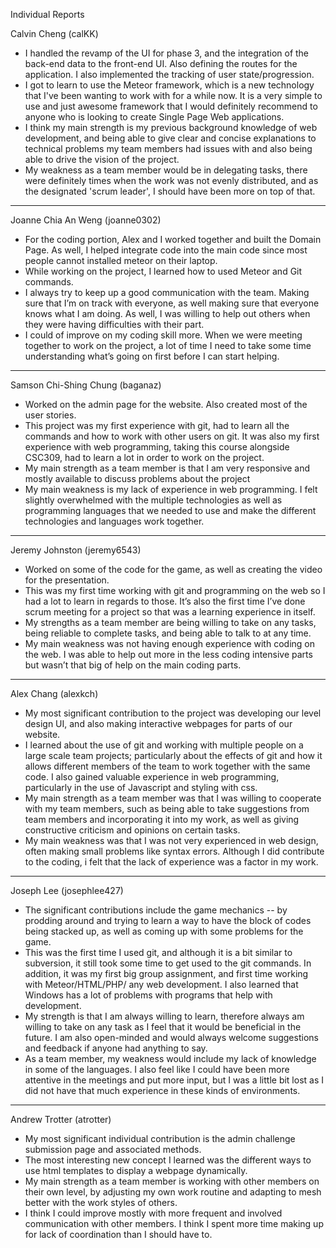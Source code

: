 ﻿Individual Reports

Calvin Cheng (calKK)
* I handled the revamp of the UI for phase 3, and the integration of the back-end data to the front-end UI. Also defining the routes for the application. I also implemented the tracking of user state/progression.
* I got to learn to use the Meteor framework, which is a new technology that I've been wanting to work with for a while now. It is a very simple to use and just awesome framework that I would definitely recommend to anyone who is looking to create Single Page Web applications. 
* I think my main strength is my previous background knowledge of web development, and being able to give clear and concise explanations to technical problems my team members had issues with and also being able to drive the vision of the project.
* My weakness as a team member would be in delegating tasks, there were definitely times when the work was not evenly distributed, and as the designated 'scrum leader', I should have been more on top of that.

----------------------------------------------------------------------------------------------------------------------------

Joanne Chia An Weng (joanne0302)
* For the coding portion, Alex and I worked together and built the Domain Page. As well, I helped integrate code into the main code since most people cannot installed meteor on their laptop.
* While working on the project, I learned how to used Meteor and Git commands.
* I always try to keep up a good communication with the team. Making sure that I’m on track with everyone, as well making sure that everyone knows what I am doing. As well, I was willing to help out others when they were having difficulties with their part.
* I could of improve on my coding skill more. When we were meeting together to work on the project, a lot of time I need to take some time understanding what’s going on first before I can start helping.

----------------------------------------------------------------------------------------------------------------------------

Samson Chi-Shing Chung (baganaz)
* Worked on the admin page for the website. Also created most of the user stories.
* This project was my first experience with git, had to learn all the commands and how to work with other users on git. It was also my first experience with web programming, taking this course alongside CSC309, had to learn a lot in order to work on the project.
* My main strength as a team member is that I am very responsive and mostly available to discuss problems about the project
* My main weakness is my lack of experience in web programming. I felt slightly overwhelmed with the multiple technologies as well as programming languages that we needed to use and make the different technologies and languages work together.

----------------------------------------------------------------------------------------------------------------------------

Jeremy Johnston (jeremy6543)
* Worked on some of the code for the game, as well as creating the video for the presentation.
* This was my first time working with git and programming on the web so I had a lot to learn in regards to those.  It’s also the first time I’ve done scrum meeting for a project so that was a learning experience in itself.
* My strengths as a team member are being willing to take on any tasks, being reliable to complete tasks, and being able to talk to at any time.
* My main weakness was not having enough experience with coding on the web.  I was able to help out more in the less coding intensive parts but wasn’t that big of help on the main coding parts.

----------------------------------------------------------------------------------------------------------------------------

Alex Chang (alexkch)
* My most significant contribution to the project was developing our level design UI, and also making interactive webpages for parts of our website.
* I learned about the use of git and working with multiple people on a large scale team projects; particularly about the effects of git and how it allows different members of the team to work together with the same code. I also gained valuable experience in web programming, particularly in the use of Javascript and styling with css.
* My main strength as a team member was that I was willing to cooperate with my team members, such as being able to take suggestions from team members and incorporating it into my work, as well as giving constructive criticism and opinions on certain tasks.
* My main weakness was that I was not very experienced in web design, often making small problems like syntax errors. Although I did contribute to the coding, i felt that the lack of experience was a factor in my work.

----------------------------------------------------------------------------------------------------------------------------

Joseph Lee (josephlee427)
* The significant contributions include the game mechanics -- by prodding around and trying to learn a way to have the block of codes being stacked up, as well as coming up with some problems for the game.
* This was the first time I used git, and although it is a bit similar to subversion, it still took some time to get used to the git commands. In addition, it was my first big group assignment, and first time working with Meteor/HTML/PHP/ any web development. I also learned that Windows has a lot of problems with programs that help with development.
* My strength is that I am always willing to learn, therefore always am willing to take on any task as I feel that it would be beneficial in the future. I am also open-minded and would always welcome suggestions and feedback if anyone had anything to say.
* As a team member, my weakness would include my lack of knowledge in some of the languages. I also feel like I could have been more attentive in the meetings and put more input, but I was a little bit lost as I did not have that much experience in these kinds of environments.

----------------------------------------------------------------------------------------------------------------------------

Andrew Trotter (atrotter)
* My most significant individual contribution is the admin challenge submission page and associated methods.
* The most interesting new concept I learned was the different ways to use html templates to display a webpage dynamically.
* My main strength as a team member is working with other members on their own level, by adjusting my own work routine and adapting to mesh better with the work styles of others.
* I think I could improve mostly with more frequent and involved communication with other members. I think I spent more time making up for lack of coordination than I should have to.


